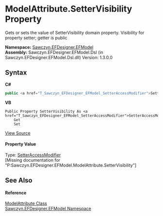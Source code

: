 # ModelAttribute.SetterVisibility Property 
 

Gets or sets the value of SetterVisibility domain property. Visibility for property setter; getter is public

**Namespace:**&nbsp;<a href="N_Sawczyn_EFDesigner_EFModel">Sawczyn.EFDesigner.EFModel</a><br />**Assembly:**&nbsp;Sawczyn.EFDesigner.EFModel.Dsl (in Sawczyn.EFDesigner.EFModel.Dsl.dll) Version: 1.3.0.0

## Syntax

**C#**<br />
``` C#
public <a href="T_Sawczyn_EFDesigner_EFModel_SetterAccessModifier">SetterAccessModifier</a> SetterVisibility { get; set; }
```

**VB**<br />
``` VB
Public Property SetterVisibility As <a href="T_Sawczyn_EFDesigner_EFModel_SetterAccessModifier">SetterAccessModifier</a>
	Get
	Set
```

<a href="https://github.com/msawczyn/EFDesigner/tree/master/src/Dsl/GeneratedCode/DomainClasses.cs#L6601" title="View the source code">View Source</a><br />

#### Property Value
Type: <a href="T_Sawczyn_EFDesigner_EFModel_SetterAccessModifier">SetterAccessModifier</a><br />\[Missing <value> documentation for "P:Sawczyn.EFDesigner.EFModel.ModelAttribute.SetterVisibility"\]

## See Also


#### Reference
<a href="T_Sawczyn_EFDesigner_EFModel_ModelAttribute">ModelAttribute Class</a><br /><a href="N_Sawczyn_EFDesigner_EFModel">Sawczyn.EFDesigner.EFModel Namespace</a><br />